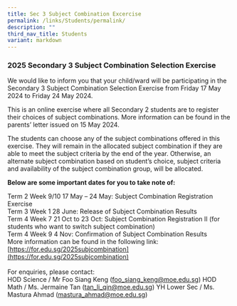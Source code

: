 ```yaml
---
title: Sec 3 Subject Combination Excercise
permalink: /links/Students/permalink/
description: ""
third_nav_title: Students
variant: markdown
---
```

### 2025 Secondary 3 Subject Combination Selection Exercise

We would like to inform you that your child/ward will be participating in the Secondary 3 Subject Combination Selection Exercise from Friday 17 May 2024 to Friday 24 May 2024.

This is an online exercise where all Secondary 2 students are to register their choices of subject combinations. More information can be found in the parents’ letter issued on 15 May 2024.

The students can choose any of the subject combinations offered in this exercise. They will remain in the allocated subject combination if they are able to meet the subject criteria by the end of the year. Otherwise, an alternate subject combination based on student’s choice, subject criteria and availability of the subject combination group, will be allocated.


**Below are some important dates for you to take note of:**

Term 2 Week 9/10 17 May – 24 May: Subject Combination Registration Exercise <br>Term 3 Week 1 28 June: Release of Subject Combination Results
<br>Term 4 Week 7 21 Oct to 23 Oct: Subject Combination Registration II
(for students who want to switch subject combination)<br>Term 4 Week 9 4 Nov: Confirmation of Subject Combination Results
<br>
More information can be found in the following link: 
[https://for.edu.sg/2025subjcombination](https://for.edu.sg/2025subjcombination)
<br><br>For enquiries, please contact: <br>
HOD Science / Mr Foo Siang Keng (foo_siang_keng@moe.edu.sg) 
HOD Math / Ms. Jermaine Tan (tan_li_qin@moe.edu.sg) 
YH Lower Sec / Ms. Mastura Ahmad (mastura_ahmad@moe.edu.sg)